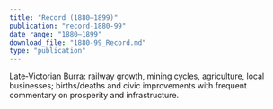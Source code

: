 ```yaml
---
title: "Record (1880–1899)"
publication: "record-1880-99"
date_range: "1880–1899"
download_file: "1880-99_Record.md"
type: "publication"
---
```


Late‑Victorian Burra: railway growth, mining cycles, agriculture, local businesses; births/deaths and civic improvements with frequent commentary on prosperity and infrastructure.

